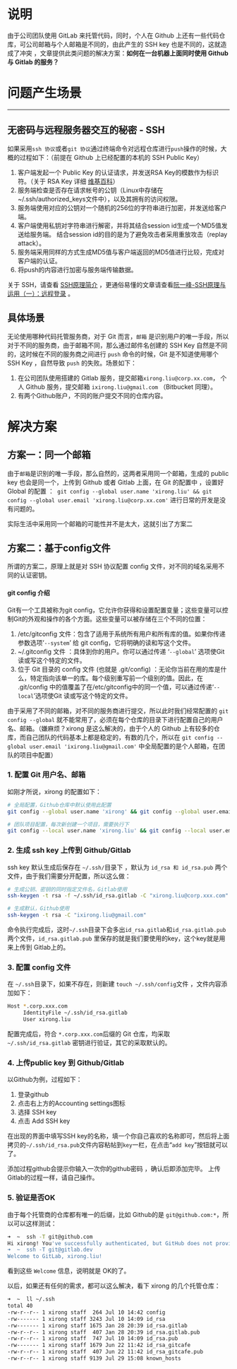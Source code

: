 
说明
====================

由于公司团队使用 GitLab 来托管代码，同时，个人在 Github 上还有一些代码仓库，可公司邮箱与个人邮箱是不同的，由此产生的 SSH key 也是不同的，这就造成了冲突 ，文章提供此类问题的解决方案：**如何在一台机器上面同时使用 Github 与 Gitlab 的服务？**

# 问题产生场景 
-------------

## 无密码与远程服务器交互的秘密 - SSH 
如果采用`ssh 协议`或者`git 协议`通过终端命令对远程仓库进行`push`操作的时候，大概的过程如下：（前提在 Github 上已经配置的本机的 SSH Public Key）

1. 客户端发起一个 Public Key 的认证请求，并发送RSA Key的模数作为标识符。（关于 RSA Key 详细 [维基百科](https://en.wikipedia.org/wiki/RSA_(algorithm))）
2. 服务端检查是否存在请求帐号的公钥（Linux中存储在~/.ssh/authorized_keys文件中），以及其拥有的访问权限。
3. 服务端使用对应的公钥对一个随机的256位的字符串进行加密，并发送给客户端。
4. 客户端使用私钥对字符串进行解密，并将其结合session id生成一个MD5值发送给服务端。 结合session id的目的是为了避免攻击者采用重放攻击（replay attack）。
5. 服务端采用同样的方式生成MD5值与客户端返回的MD5值进行比较，完成对客户端的认证。
6. 将push的内容进行加密与服务端传输数据。

关于 SSH，请查看 [SSH原理简介](http://erik-2-blog.logdown.com/posts/74081-ssh-principle) ，更通俗易懂的文章请查看[阮一峰-SSH原理与运用（一）：远程登录](http://www.ruanyifeng.com/blog/2011/12/ssh_remote_login.html) 。

## 具体场景
无论使用哪种代码托管服务商，对于 Git 而言，`邮箱` 是识别用户的唯一手段，所以对于不同的服务商，由于邮箱不同，那么通过邮件名创建的 SSH Key 自然是不同的，这时候在不同的服务商之间进行 `push` 命令的时候，Git 是不知道使用哪个 SSH Key ，自然导致 `push` 的失败。场景如下：

1. 在公司团队使用搭建的 Gitlab 服务，提交邮箱`xirong.liu@corp.xx.com`， 个人 Github 服务，提交邮箱 `ixirong.liu@gmail.com` （Bitbucket 同理）。
2. 有两个Github账户，不同的账户提交不同的仓库内容。

# 解决方案

## 方案一：同一个邮箱
由于`邮箱`是识别的唯一手段，那么自然的，这两者采用同一个邮箱，生成的 public key 也会是同一个，上传到 Github 或者 Gitlab 上面，在 Git 的配置中 ，设置好 Global 的配置 ：` git config --global user.name 'xirong.liu' && git config --global user.email 'xirong.liu@corp.xx.com'` 进行日常的开发是没有问题的。

实际生活中采用同一个邮箱的可能性并不是太大，这就引出了方案二

## 方案二：基于config文件

所谓的方案二，原理上就是对 SSH 协议配置 config 文件，对不同的域名采用不同的认证密钥。

#### git config 介绍 
 Git有一个工具被称为git config，它允许你获得和设置配置变量；这些变量可以控制Git的外观和操作的各个方面。这些变量可以被存储在三个不同的位置： 
 
1. /etc/gitconfig 文件：包含了适用于系统所有用户和所有库的值。如果你传递参数选项’`--system`’ 给 git config，它将明确的读和写这个文件。 
2. ~/.gitconfig 文件 ：具体到你的用户。你可以通过传递 ‘`--global`’ 选项使Git 读或写这个特定的文件。
3. 位于 Git 目录的 config 文件 (也就是 .git/config) ：无论你当前在用的库是什么，特定指向该单一的库。每个级别重写前一个级别的值。因此，在 .git/config 中的值覆盖了在/etc/gitconfig中的同一个值，可以通过传递‘`--local`’选项使Git 读或写这个特定的文件。

由于采用了不同的邮箱，对不同的服务商进行提交，所以此时我们经常配置的 `git config --global` 就不能常用了，必须在每个仓库的目录下进行配置自己的用户名、邮箱。（嫌麻烦？xirong 是这么解决的，由于个人的 Github 上有较多的仓库，而自己团队的代码基本上都是稳定的，有数的几个，所以在 `git config --global user.email 'ixirong.liu@gmail.com'` 中全局配置的是个人邮箱，在团队的项目中配置）

### 1.  配置 Git 用户名、邮箱 

如刚才所说，xirong 的配置如下：

``` bash
# 全局配置，Github仓库中默认使用此配置
git config --global user.name 'xirong' && git config --global user.email 'ixirong.liu@gmail.com' 

# 团队项目配置，每次新创建一个项目，需要执行下
git config --local user.name 'xirong.liu' && git config --local user.email 'xirong.liu@corp.xxx.com' 
```

### 2. 生成 ssh key 上传到 Github/Gitlab

ssh key 默认生成后保存在 `~/.ssh/`目录下 ，默认为 `id_rsa 和 id_rsa.pub` 两个文件，由于我们需要分开配置，所以这么做：

``` bash 
# 生成公钥、密钥的同时指定文件名，Gitlab使用
ssh-keygen -t rsa -f ~/.ssh/id_rsa.gitlab -C "xirong.liu@corp.xxx.com"

# 生成默认，Github使用
ssh-keygen -t rsa -C "ixirong.liu@gmail.com"
```

命令执行完成后，这时`~/.ssh`目录下会多出`id_rsa.gitlab`和`id_rsa.gitlab.pub`两个文件，`id_rsa.gitlab.pub` 里保存的就是我们要使用的key，这个key就是用来上传到 Gitlab上的。

### 3. 配置 config 文件 
在 `~/.ssh`目录下，如果不存在，则新建 `touch ~/.ssh/config`文件 ，文件内容添加如下：

``` bash 
Host *.corp.xxx.com
     IdentityFile ~/.ssh/id_rsa.gitlab
     User xirong.liu
```

配置完成后，符合 `*.corp.xxx.com`后缀的 Git 仓库，均采取` ~/.ssh/id_rsa.gitlab` 密钥进行验证，其它的采取默认的。

### 4. 上传public key 到 Github/Gitlab 

以Github为例，过程如下：

1. 登录github
2. 点击右上方的Accounting settings图标
3. 选择 SSH key
4. 点击 Add SSH key

在出现的界面中填写SSH key的名称，填一个你自己喜欢的名称即可，然后将上面拷贝的`~/.ssh/id_rsa.pub`文件内容粘帖到`key`一栏，在点击“`add key`”按钮就可以了。

添加过程github会提示你输入一次你的github密码 ，确认后即添加完毕。 上传Gitlab的过程一样，请自己操作。

### 5. 验证是否OK 
由于每个托管商的仓库都有唯一的后缀，比如 Github的是 `git@github.com:*`，所以可以这样测试：

``` bash 
➜  ~  ssh -T git@github.com
Hi xirong! You've successfully authenticated, but GitHub does not provide shell access.
➜  ~  ssh -T git@gitlab.dev
Welcome to GitLab, xirong.liu!
```

看到这些 `Welcome` 信息，说明就是 OK的了。

以后，如果还有任何的需求，都可以这么解决，看下 xirong 的几个托管仓库：

``` bash 
➜  ~  ll ~/.ssh
total 40
-rw-r--r-- 1 xirong staff  264 Jul 10 14:42 config
-rw------- 1 xirong staff 3243 Jul 10 14:09 id_rsa
-rw------- 1 xirong staff 1675 Jan 28 20:39 id_rsa.gitlab
-rw-r--r-- 1 xirong staff  407 Jan 28 20:39 id_rsa.gitlab.pub
-rw-r--r-- 1 xirong staff  747 Jul 10 14:09 id_rsa.pub
-rw------- 1 xirong staff 1679 Jun 22 11:42 id_rsa_gitcafe
-rw-r--r-- 1 xirong staff  407 Jun 22 11:42 id_rsa_gitcafe.pub
-rw-r--r-- 1 xirong staff 9139 Jul 29 15:08 known_hosts
```